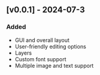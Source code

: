 ## [v0.0.1] - 2024-07-3
 
### Added
- GUI and overall layout
- User-friendly editing options
- Layers
- Custom font support
- Multiple image and text support
